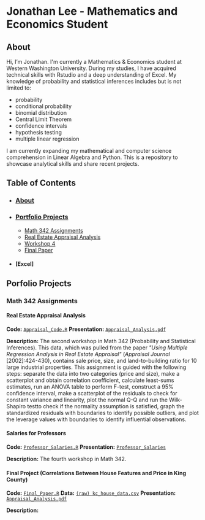 # Jonathan Lee - Mathematics and Economics Student
  ## **About**
  
  Hi, I’m Jonathan. I'm currently a Mathematics & Economics student at Western Washington University. 
  During my studies, I have acquired technical skills with Rstudio and a deep understanding of Excel. 
  My knowledge of probability and statistical inferences includes but is not limited to:

 - probability
 - conditional probability
 - binomial distribution
 - Central Limit Theorem
 - confidence intervals
 - hypothesis testing
 - multiple linear regression
 
   
  I am currently expanding my mathematical and computer science comprehension in Linear Algebra and Python.
  This is a repository to showcase analytical skills and share recent projects.
  
  ## **Table of Contents**
  - ### [**About**](#about)
  - ### [Portfolio Projects](#portfolio-projects)
    + [Math 342 Assignments](#math-342-assignments)
    + [Real Estate Appraisal Analysis](#real-estate-appraisal-analysis)
    + [Workshop 4](#workshop-4)
    + [Final Paper](#final-paper)
  - #### [Excel]
 
  ## **Porfolio Projects**
  ### **Math 342 Assignments**
   #### **Real Estate Appraisal Analysis**
   **Code:** [`Appraisal_Code.R`](https://github.com/JONATHAN-LEE-01/About/blob/main/Appraisal%20Code.R)
   **Presentation:** [`Appraisal_Analysis.pdf`](https://github.com/JONATHAN-LEE-01/About/blob/main/Appraisal_Analysis.pdf)
   
   **Description:** 
The second workshop in Math 342 (Probability and Statistical Inferences). This data, which was pulled from the paper *"Using Multiple Regression Analysis in Real Estate Appraisal"* (*Appraisal Journal* [2002]:424-430), contains sale price, size, and land-to-building ratio for 10 large industrial properties. This assignment is guided with the following steps: separate the data into two categories (price and size), make a scatterplot and obtain correlation coefficient, calculate least-sums estimates, run an ANOVA table to perform F-test, construct a 95% confidence interval, make a scatterplot of the residuals to check for constant variance and linearity, plot the normal Q-Q and run the Wilk-Shapiro testto check if the normality assumption is satisfied, graph the standardized residuals with boundaries to identify possible outliers, and plot the leverage values with boundaries to identify influential observations. 

   #### **Salaries for Professors**
   **Code:** [`Professor_Salaries.R`]()
   **Presentation:** [`Professor_Salaries`](https://github.com/JONATHAN-LEE-01/Portfolio/blob/main/Professor_Salaries.pdf)
   
   **Description:** 
The fourth workshop in Math 342. 

   #### **Final Project (Correlations Between House Features and Price in King County)**
   **Code:** [`Final_Paper.R`](https://github.com/JONATHAN-LEE-01/About/blob/main/Final_Paper.R)
   **Data:** [`(raw) kc_house_data.csv`](https://github.com/JONATHAN-LEE-01/About/blob/main/kc_house_data.csv)
   **Presentation:** [`Appraisal_Analysis.pdf`](https://github.com/JONATHAN-LEE-01/About/blob/main/Math%20342%20Final%20Paper.pdf)
      
   **Description:** 
   
